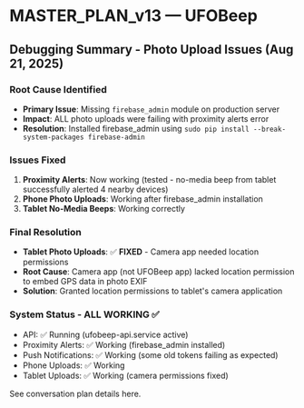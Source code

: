 # MASTER_PLAN_v13 — UFOBeep

## Debugging Summary - Photo Upload Issues (Aug 21, 2025)

### Root Cause Identified
- **Primary Issue**: Missing `firebase_admin` module on production server
- **Impact**: ALL photo uploads were failing with proximity alerts error
- **Resolution**: Installed firebase_admin using `sudo pip install --break-system-packages firebase-admin`

### Issues Fixed
1. **Proximity Alerts**: Now working (tested - no-media beep from tablet successfully alerted 4 nearby devices)
2. **Phone Photo Uploads**: Working after firebase_admin installation
3. **Tablet No-Media Beeps**: Working correctly

### Final Resolution
- **Tablet Photo Uploads**: ✅ **FIXED** - Camera app needed location permissions
- **Root Cause**: Camera app (not UFOBeep app) lacked location permission to embed GPS data in photo EXIF
- **Solution**: Granted location permissions to tablet's camera application

### System Status - ALL WORKING ✅
- API: ✅ Running (ufobeep-api.service active)
- Proximity Alerts: ✅ Working (firebase_admin installed)
- Push Notifications: ✅ Working (some old tokens failing as expected)
- Phone Uploads: ✅ Working
- Tablet Uploads: ✅ Working (camera permissions fixed)

See conversation plan details here.
